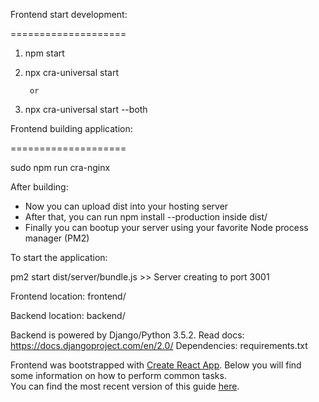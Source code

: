 Frontend start development: 

====================

1. npm start 

2. npx cra-universal start
   
        or

1. npx cra-universal start --both


Frontend building application:

====================

sudo npm run cra-nginx

After building: 

   - Now you can upload dist into your hosting server
   - After that, you can run npm install --production inside dist/
   - Finally you can bootup your server using your favorite Node process manager (PM2)

To start the application:

   pm2 start dist/server/bundle.js >> Server creating to port 3001



Frontend location:
frontend/

Backend location:
backend/

Backend is powered by Django/Python 3.5.2.
Read docs: https://docs.djangoproject.com/en/2.0/
Dependencies: requirements.txt


Frontend was bootstrapped with [Create React App](https://github.com/facebookincubator/create-react-app).
Below you will find some information on how to perform common tasks.<br>
You can find the most recent version of this guide [here](https://github.com/facebookincubator/create-react-app/blob/master/packages/react-scripts/template/README.md).

